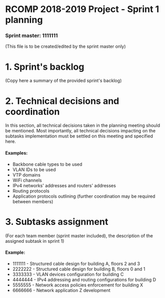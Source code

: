 RCOMP 2018-2019 Project - Sprint 1 planning
===========================================
### Sprint master: 1111111 ###
(This file is to be created/edited by the sprint master only)
# 1. Sprint's backlog #
(Copy here a summary of the provided sprint's backlog)
# 2. Technical decisions and coordination #
In this section, all technical decisions taken in the planning meeting should be mentioned. 		Most importantly, all technical decisions impacting on the subtasks implementation must be settled on this 		meeting and specified here.

#### Examples: ####
  * Backbone cable types to be used
  * VLAN IDs to be used
  * VTP domains
  * WiFi channels
  * IPv4 networks' addresses and routers' addresses
  * Routing protocols
  * Application protocols outlining (further coordination may be required between members)
# 3. Subtasks assignment #
(For each team member (sprint master included), the description of the assigned subtask in sprint 1)

#### Example: ####
  * 1111111 - Structured cable design for building A, floors 2 and 3
  * 2222222 - Structured cable design for building B, floors 0 and 1
  * 3333333 - VLAN devices configuration for building C
  * 4444444 - IPv4 addressing and routing configurations for building D
  * 5555555 - Network access policies enforcement for building X
  * 6666666 - Network application Z development
